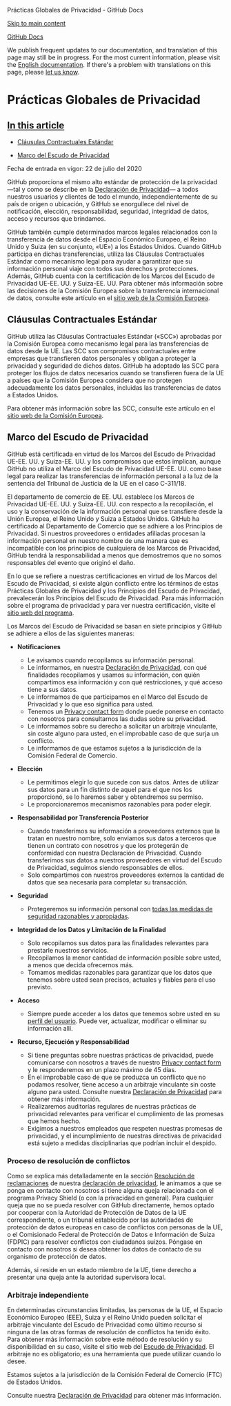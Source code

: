 Prácticas Globales de Privacidad - GitHub Docs

[Skip to main content](#main-content)

[](/es)[GitHub Docs](/es)

We publish frequent updates to our documentation, and translation of this page may still be in progress. For the most current information, please visit the [English documentation](/en). If there's a problem with translations on this page, please [let us know](https://github.com/contact?form[subject]=translation%20issue%20on%20docs.github.com&form[comments]=).

Prácticas Globales de Privacidad
==========

[In this article](/site-policy/privacy-policies/global-privacy-practices#in-this-article)
----------

* [Cláusulas Contractuales Estándar](#cláusulas-contractuales-estándar)

* [Marco del Escudo de Privacidad](#marco-del-escudo-de-privacidad)

Fecha de entrada en vigor: 22 de julio del 2020

GitHub proporciona el mismo alto estándar de protección de la privacidad —tal y como se describe en la [Declaración de Privacidad](/es/github/site-policy/github-privacy-statement#githubs-global-privacy-practices)— a todos nuestros usuarios y clientes de todo el mundo, independientemente de su país de origen o ubicación, y GitHub se enorgullece del nivel de notificación, elección, responsabilidad, seguridad, integridad de datos, acceso y recursos que brindamos.

GitHub también cumple determinados marcos legales relacionados con la transferencia de datos desde el Espacio Económico Europeo, el Reino Unido y Suiza (en su conjunto, «UE») a los Estados Unidos. Cuando GitHub participa en dichas transferencias, utiliza las Cláusulas Contractuales Estándar como mecanismo legal para ayudar a garantizar que su información personal viaje con todos sus derechos y protecciones. Además, GitHub cuenta con la certificación de los Marcos del Escudo de Privacidad UE-EE. UU. y Suiza-EE. UU. Para obtener más información sobre las decisiones de la Comisión Europea sobre la transferencia internacional de datos, consulte este artículo en el [sitio web de la Comisión Europea](https://ec.europa.eu/info/law/law-topic/data-protection/international-dimension-data-protection_en).

[](#cláusulas-contractuales-estándar)[]()Cláusulas Contractuales Estándar
----------

GitHub utiliza las Cláusulas Contractuales Estándar («SCC») aprobadas por la Comisión Europea como mecanismo legal para las transferencias de datos desde la UE. Las SCC son compromisos contractuales entre empresas que transfieren datos personales y obligan a proteger la privacidad y seguridad de dichos datos. GitHub ha adoptado las SCC para proteger los flujos de datos necesarios cuando se transfieren fuera de la UE a países que la Comisión Europea considera que no protegen adecuadamente los datos personales, incluidas las transferencias de datos a Estados Unidos.

Para obtener más información sobre las SCC, consulte este artículo en el [sitio web de la Comisión Europea](https://ec.europa.eu/info/law/law-topic/data-protection/international-dimension-data-protection/standard-contractual-clauses-scc_en).

[](#marco-del-escudo-de-privacidad)[]()Marco del Escudo de Privacidad
----------

GitHub está certificada en virtud de los Marcos del Escudo de Privacidad UE-EE. UU. y Suiza-EE. UU. y los compromisos que estos implican, aunque GitHub no utiliza el Marco del Escudo de Privacidad UE-EE. UU. como base legal para realizar las transferencias de información personal a la luz de la sentencia del Tribunal de Justicia de la UE en el caso C-311/18.

El departamento de comercio de EE. UU. establece los Marcos de Privacidad UE-EE. UU. y Suiza-EE. UU. con respecto a la recopilación, el uso y la conservación de la información personal que se transfiere desde la Unión Europea, el Reino Unido y Suiza a Estados Unidos. GitHub ha certificado al Departamento de Comercio que se adhiere a los Principios de Privacidad. Si nuestros proveedores o entidades afiliadas procesan la información personal en nuestro nombre de una manera que es incompatible con los principios de cualquiera de los Marcos de Privacidad, GitHub tendrá la responsabilidad a menos que demostremos que no somos responsables del evento que originó el daño.

En lo que se refiere a nuestras certificaciones en virtud de los Marcos del Escudo de Privacidad, si existe algún conflicto entre los términos de estas Prácticas Globales de Privacidad y los Principios del Escudo de Privacidad, prevalecerán los Principios del Escudo de Privacidad. Para más información sobre el programa de privacidad y para ver nuestra certificación, visite el [sitio web del programa](https://www.privacyshield.gov/).

Los Marcos del Escudo de Privacidad se basan en siete principios y GitHub se adhiere a ellos de las siguientes maneras:

* **Notificaciones**
  * Le avisamos cuando recopilamos su información personal.
  * Le informamos, en nuestra [Declaración de Privacidad](/es/articles/github-privacy-statement), con qué finalidades recopilamos y usamos su información, con quién compartimos esa información y con qué restricciones, y qué acceso tiene a sus datos.
  * Le informamos de que participamos en el Marco del Escudo de Privacidad y lo que eso significa para usted.
  * Tenemos un [Privacy contact form](https://github.com/contact/privacy) donde puede ponerse en contacto con nosotros para consultarnos las dudas sobre su privacidad.
  * Le informamos sobre su derecho a solicitar un arbitraje vinculante, sin coste alguno para usted, en el improbable caso de que surja un conflicto.
  * Le informamos de que estamos sujetos a la jurisdicción de la Comisión Federal de Comercio.

* **Elección**
  * Le permitimos elegir lo que sucede con sus datos. Antes de utilizar sus datos para un fin distinto de aquel para el que nos los proporcionó, se lo haremos saber y obtendremos su permiso.
  * Le proporcionaremos mecanismos razonables para poder elegir.

* **Responsabilidad por Transferencia Posterior**
  * Cuando transferimos su información a proveedores externos que la tratan en nuestro nombre, solo enviamos sus datos a terceros que tienen un contrato con nosotros y que los protegerán de conformidad con nuestra Declaración de Privacidad. Cuando transferimos sus datos a nuestros proveedores en virtud del Escudo de Privacidad, seguimos siendo responsables de ellos.
  * Solo compartimos con nuestros proveedores externos la cantidad de datos que sea necesaria para completar su transacción.

* **Seguridad**
  * Protegeremos su información personal con [todas las medidas de seguridad razonables y apropiadas](https://github.com/security).

* **Integridad de los Datos y Limitación de la Finalidad**
  * Solo recopilamos sus datos para las finalidades relevantes para prestarle nuestros servicios.
  * Recopilamos la menor cantidad de información posible sobre usted, a menos que decida ofrecernos más.
  * Tomamos medidas razonables para garantizar que los datos que tenemos sobre usted sean precisos, actuales y fiables para el uso previsto.

* **Acceso**
  * Siempre puede acceder a los datos que tenemos sobre usted en su [perfil del usuario](https://github.com/settings/profile). Puede ver, actualizar, modificar o eliminar su información allí.

* **Recurso, Ejecución y Responsabilidad**
  * Si tiene preguntas sobre nuestras prácticas de privacidad, puede comunicarse con nosotros a través de nuestro [Privacy contact form](https://github.com/contact/privacy) y le responderemos en un plazo máximo de 45 días.
  * En el improbable caso de que se produzca un conflicto que no podamos resolver, tiene acceso a un arbitraje vinculante sin coste alguno para usted. Consulte nuestra [Declaración de Privacidad](/es/articles/github-privacy-statement) para obtener más información.
  * Realizaremos auditorías regulares de nuestras prácticas de privacidad relevantes para verificar el cumplimiento de las promesas que hemos hecho.
  * Exigimos a nuestros empleados que respeten nuestras promesas de privacidad, y el incumplimiento de nuestras directivas de privacidad está sujeto a medidas disciplinarias que podrían incluir el despido.

### [](#proceso-de-resolución-de-conflictos)[]()Proceso de resolución de conflictos ###

Como se explica más detalladamente en la sección [Resolución de reclamaciones](/es/github/site-policy/github-privacy-statement#resolving-complaints) de nuestra [declaración de privacidad](/es/github/site-policy/github-privacy-statement), le animamos a que se ponga en contacto con nosotros si tiene alguna queja relacionada con el programa Privacy Shield (o con la privacidad en general). Para cualquier queja que no se pueda resolver con GitHub directamente, hemos optado por cooperar con la Autoridad de Protección de Datos de la UE correspondiente, o un tribunal establecido por las autoridades de protección de datos europeas en caso de conflictos con personas de la UE, o el Comisionado Federal de Protección de Datos e Información de Suiza (FDPIC) para resolver conflictos con ciudadanos suizos. Póngase en contacto con nosotros si desea obtener los datos de contacto de su organismo de protección de datos.

Además, si reside en un estado miembro de la UE, tiene derecho a presentar una queja ante la autoridad supervisora local.

### [](#arbitraje-independiente)[]()Arbitraje independiente ###

En determinadas circunstancias limitadas, las personas de la UE, el Espacio Económico Europeo (EEE), Suiza y el Reino Unido pueden solicitar el arbitraje vinculante del Escudo de Privacidad como último recurso si ninguna de las otras formas de resolución de conflictos ha tenido éxito. Para obtener más información sobre este método de resolución y su disponibilidad en su caso, visite el sitio web del [Escudo de Privacidad](https://www.privacyshield.gov/article?id=ANNEX-I-introduction). El arbitraje no es obligatorio; es una herramienta que puede utilizar cuando lo desee.

Estamos sujetos a la jurisdicción de la Comisión Federal de Comercio (FTC) de Estados Unidos.

Consulte nuestra [Declaración de Privacidad](/es/articles/github-privacy-statement) para obtener más información.
